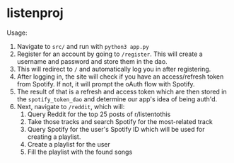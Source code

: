 # listenproj
Usage:
1. Navigate to `src/` and run with `python3 app.py`
2. Register for an account by going to `/register`. This will create a username and password and store them in the dao.
3. This will redirect to `/` and automatically log you in after registering.
4. After logging in, the site will check if you have an access/refresh token from Spotify. If not, it will prompt the oAuth flow with Spotify.
5. The result of that is a refresh and access token which are then stored in the `spotify_token_dao` and determine our app's idea of being auth'd.
6. Next, navigate to `/reddit`, which will:
    1. Query Reddit for the top 25 posts of r/listentothis
    2. Take those tracks and search Spotify for the most-related track
    3. Query Spotify for the user's Spotify ID which will be used for creating a playlist.
    4. Create a playlist for the user
    5. Fill the playlist with the found songs
